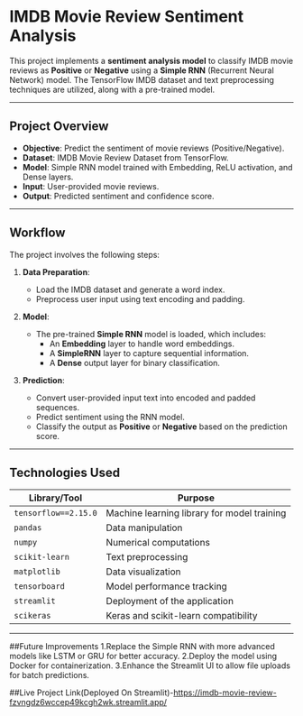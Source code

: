 # IMDB Movie Review Sentiment Analysis

This project implements a **sentiment analysis model** to classify IMDB movie reviews as **Positive** or **Negative** using a **Simple RNN** (Recurrent Neural Network) model. The TensorFlow IMDB dataset and text preprocessing techniques are utilized, along with a pre-trained model.

---

## Project Overview

- **Objective**: Predict the sentiment of movie reviews (Positive/Negative).
- **Dataset**: IMDB Movie Review Dataset from TensorFlow.
- **Model**: Simple RNN model trained with Embedding, ReLU activation, and Dense layers.
- **Input**: User-provided movie reviews.
- **Output**: Predicted sentiment and confidence score.

---

## Workflow

The project involves the following steps:

1. **Data Preparation**:
   - Load the IMDB dataset and generate a word index.
   - Preprocess user input using text encoding and padding.

2. **Model**:
   - The pre-trained **Simple RNN** model is loaded, which includes:
     - An **Embedding** layer to handle word embeddings.
     - A **SimpleRNN** layer to capture sequential information.
     - A **Dense** output layer for binary classification.

3. **Prediction**:
   - Convert user-provided input text into encoded and padded sequences.
   - Predict sentiment using the RNN model.
   - Classify the output as **Positive** or **Negative** based on the prediction score.

---

## Technologies Used

| **Library/Tool**      | **Purpose**                                 |
|------------------------|---------------------------------------------|
| `tensorflow==2.15.0`   | Machine learning library for model training |
| `pandas`              | Data manipulation                           |
| `numpy`               | Numerical computations                      |
| `scikit-learn`        | Text preprocessing                          |
| `matplotlib`          | Data visualization                          |
| `tensorboard`         | Model performance tracking                  |
| `streamlit`           | Deployment of the application               |
| `scikeras`            | Keras and scikit-learn compatibility        |

---

##Future Improvements
1.Replace the Simple RNN with more advanced models like LSTM or GRU for better accuracy.
2.Deploy the model using Docker for containerization.
3.Enhance the Streamlit UI to allow file uploads for batch predictions.

##Live Project Link(Deployed On Streamlit)-https://imdb-movie-review-fzvngdz6wccep49kcgh2wk.streamlit.app/

